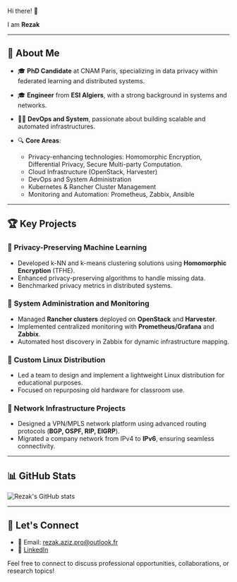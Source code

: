 Hi there! 👋 

I am **Rezak**

---


## 🚀 About Me

- 🎓 **PhD Candidate** at CNAM Paris, specializing in data privacy within federated learning and distributed systems.
- 🎓 **Engineer** from **ESI Algiers**, with a strong background in systems and networks.
- 👨‍💻 **DevOps and System**, passionate about building scalable and automated infrastructures.

  
- 🔍 **Core Areas**:
   - Privacy-enhancing technologies: Homomorphic Encryption, Differential Privacy, Secure Multi-party Computation.
   - Cloud Infrastructure (OpenStack, Harvester)
   - DevOps and System Administration
   - Kubernetes & Rancher Cluster Management
   - Monitoring and Automation: Prometheus, Zabbix, Ansible

---

## 🏆 Key Projects

### 📌 **Privacy-Preserving Machine Learning**
- Developed k-NN and k-means clustering solutions using **Homomorphic Encryption** (TFHE).
- Enhanced privacy-preserving algorithms to handle missing data.
- Benchmarked privacy metrics in distributed systems.

### 📌 **System Administration and Monitoring**
- Managed **Rancher clusters** deployed on **OpenStack** and **Harvester**.
- Implemented centralized monitoring with **Prometheus/Grafana** and **Zabbix**.
- Automated host discovery in Zabbix for dynamic infrastructure mapping.

### 📌 **Custom Linux Distribution**
- Led a team to design and implement a lightweight Linux distribution for educational purposes.
- Focused on repurposing old hardware for classroom use.

### 📌 **Network Infrastructure Projects**
- Designed a VPN/MPLS network platform using advanced routing protocols (**BGP, OSPF, RIP, EIGRP**).
- Migrated a company network from IPv4 to **IPv6**, ensuring seamless connectivity.

---

## 📊 GitHub Stats
![Rezak's GitHub stats](https://github-readme-stats.vercel.app/api?username=rezakaziz&show_icons=true&theme=radical)

---

## 🤝 Let's Connect

- 📧 Email: rezak.aziz.pro@outlook.fr
- 💼 [LinkedIn](https://www.linkedin.com/in/rezakaziz)


Feel free to connect to discuss professional opportunities, collaborations, or research topics!
